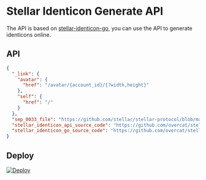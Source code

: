 # Stellar Identicon Generate API

The API is based on [stellar-identicon-go](https://github.com/StellarCN/stellar-identicon-go/), you can use the API to
generate identicons online.

## API

```JSON
{
  "_link": {
    "avatar": {
      "href": "/avatar/{account_id}/{?width,height}"
    },
    "self": {
      "href": "/"
    }
  },
  "sep_0033_file": "https://github.com/stellar/stellar-protocol/blob/master/ecosystem/sep-0033.md",
  "stellar_identicon_api_source_code": "https://github.com/overcat/stellar-identicon-api",
  "stellar_identicon_go_source_code": "https://github.com/overcat/stellar-identicon-go"
}
```

## Deploy

[![Deploy](https://www.herokucdn.com/deploy/button.svg)](https://heroku.com/deploy?template=https://github.com/overcat/stellar-identicon-api)